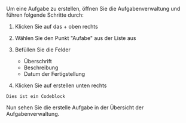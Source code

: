 Um eine Aufgabe zu erstellen, öffnen Sie die Aufgabenverwaltung und führen folgende Schritte durch:
1. Klicken Sie auf das + oben rechts
1. Wählen Sie den Punkt "Aufabe" aus der Liste aus
1. Befüllen Sie die Felder
    * Überschrift
    *  Beschreibung
    * Datum der Fertigstellung
    
1. Klicken Sie auf erstellen unten rechts
```
Dies ist ein Codeblock
```
Nun sehen Sie die erstelle Aufgabe in der Übersicht der Aufgabenverwaltung.